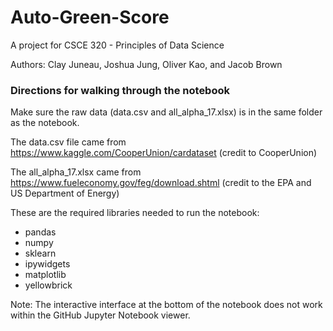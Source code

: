 # Auto-Green-Score
A project for CSCE 320 - Principles of Data Science

Authors: Clay Juneau, Joshua Jung, Oliver Kao, and Jacob Brown

### Directions for walking through the notebook

Make sure the raw data (data.csv and all_alpha_17.xlsx) is in the same folder as the notebook.

The data.csv file came from https://www.kaggle.com/CooperUnion/cardataset (credit to CooperUnion)

The all_alpha_17.xlsx came from https://www.fueleconomy.gov/feg/download.shtml (credit to the EPA and US Department of Energy)

These are the required libraries needed to run the notebook:
* pandas
* numpy
* sklearn
* ipywidgets
* matplotlib
* yellowbrick


Note: The interactive interface at the bottom of the notebook does not work within the GitHub Jupyter Notebook viewer.
